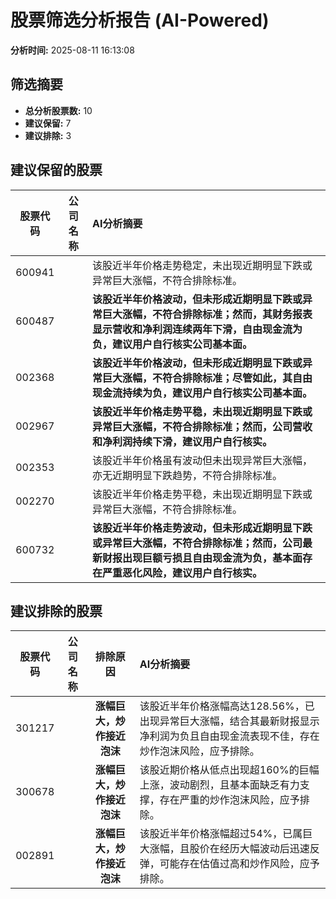 # 股票筛选分析报告 (AI-Powered)

**分析时间:** 2025-08-11 16:13:08

## 筛选摘要

- **总分析股票数:** 10
- **建议保留:** 7
- **建议排除:** 3

## 建议保留的股票

| 股票代码 | 公司名称 | AI分析摘要 |
|:---:|:---:|:---|
| 600941 |  | 该股近半年价格走势稳定，未出现近期明显下跌或异常巨大涨幅，不符合排除标准。 |
| 600487 |  | **该股近半年价格波动，但未形成近期明显下跌或异常巨大涨幅，不符合排除标准；然而，其财务报表显示营收和净利润连续两年下滑，自由现金流为负，建议用户自行核实公司基本面。** |
| 002368 |  | **该股近半年价格波动，但未形成近期明显下跌或异常巨大涨幅，不符合排除标准；尽管如此，其自由现金流持续为负，建议用户自行核实公司基本面。** |
| 002967 |  | **该股近半年价格走势平稳，未出现近期明显下跌或异常巨大涨幅，不符合排除标准；然而，公司营收和净利润持续下滑，建议用户自行核实。** |
| 002353 |  | 该股近半年价格虽有波动但未出现异常巨大涨幅，亦无近期明显下跌趋势，不符合排除标准。 |
| 002270 |  | 该股近半年价格走势平稳，未出现近期明显下跌或异常巨大涨幅，不符合排除标准。 |
| 600732 |  | **该股近半年价格走势波动，但未形成近期明显下跌或异常巨大涨幅，不符合排除标准；然而，公司最新财报出现巨额亏损且自由现金流为负，基本面存在严重恶化风险，建议用户自行核实。** |

## 建议排除的股票

| 股票代码 | 公司名称 | 排除原因 | AI分析摘要 |
|:---:|:---:|:---:|:---|
| 301217 |  | **涨幅巨大，炒作接近泡沫** | 该股近半年价格涨幅高达128.56%，已出现异常巨大涨幅，结合其最新财报显示净利润为负且自由现金流表现不佳，存在炒作泡沫风险，应予排除。 |
| 300678 |  | **涨幅巨大，炒作接近泡沫** | 该股近期价格从低点出现超160%的巨幅上涨，波动剧烈，且基本面缺乏有力支撑，存在严重的炒作泡沫风险，应予排除。 |
| 002891 |  | **涨幅巨大，炒作接近泡沫** | 该股近半年价格涨幅超过54%，已属巨大涨幅，且股价在经历大幅波动后迅速反弹，可能存在估值过高和炒作风险，应予排除。 |
